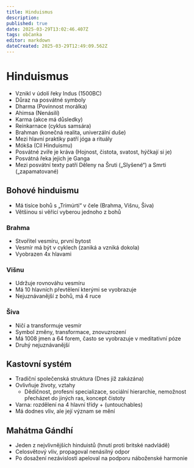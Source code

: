 ```yaml
---
title: Hinduismus
description: 
published: true
date: 2025-03-29T13:02:46.407Z
tags: občanka
editor: markdown
dateCreated: 2025-03-29T12:49:09.562Z
---
```


# Hinduismus
- Vznikl v údolí řeky Indus (1500BC)
- Důraz na posvátné symboly
- Dharma (Povinnost morálka)
- Ahimsa (Nenásilí)
- Karma (akce má důsledky)
- Reinkarnace (cyklus samsára)
- Brahman (konečná realita, univerzální duše)
- Mezi hlavní praktiky patří jóga a rituály
- Mókša (Cíl Hinduismu)
- Posvátné zvíře je kráva (Hojnost, čistota, svatost, hýčkají si je)
- Posvátná řeka jejich je Ganga
- Mezi posvátní texty patří Děleny na Šruti („Slyšené“) a Smrti („zapamatované)

## Bohové hinduismu
- Má tisíce bohů s „Trimúrtí“ v čele (Brahma, Višnu, Šiva)
- Většinou si věřící vyberou jednoho z bohů

### Brahma
- Stvořitel vesmíru, první bytost
- Vesmír má být v cyklech (zaniká a vzniká dokola)
- Vyobrazen 4x hlavami

### Višnu
- Udržuje rovnováhu vesmíru
- Má 10 hlavních převtělení kterými se vyobrazuje
- Nejuznávanější z bohů, má 4 ruce

### Šiva
- Ničí a transformuje vesmír
- Symbol změny, transformace, znovuzrození
- Má 1008 jmen a 64 forem, často se vyobrazuje v meditativní póze
- Druhý nejuznávanější

## Kastovní systém
- Tradiční společenská struktura (Dnes již zakázána)
- Ovlivňuje životy, vztahy
	- Dědičnost, profesní specializace, sociální hierarchie, nemožnost přecházet do jiných ras, koncept čistoty
- Varna: rozdělení na 4 hlavní třídy + (untouchables)
- Má dodnes vliv, ale její význam se mění

## Mahátma Gándhí
- Jeden z nejvlivnějších hinduistů (hnutí proti britské nadvládě)
- Celosvětový vliv, propagoval nenásilný odpor
- Po dosažení nezávislosti apeloval na podporu náboženské harmonie